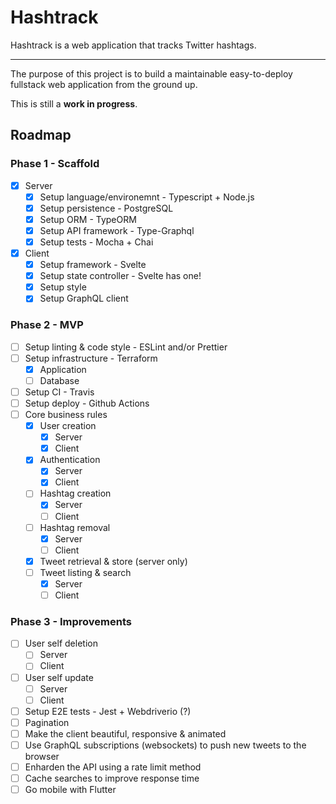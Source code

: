 # Hashtrack

Hashtrack is a web application that tracks Twitter hashtags.

<hr/>

The purpose of this project is to build a maintainable easy-to-deploy fullstack
web application from the ground up.

This is still a **work in progress**.

## Roadmap

### Phase 1 - Scaffold
- [x] Server
  - [x] Setup language/environemnt - Typescript + Node.js
  - [x] Setup persistence - PostgreSQL
  - [x] Setup ORM - TypeORM
  - [x] Setup API framework - Type-Graphql
  - [x] Setup tests - Mocha + Chai
- [x] Client
  - [x] Setup framework - Svelte
  - [x] Setup state controller - Svelte has one!
  - [x] Setup style
  - [x] Setup GraphQL client

### Phase 2 - MVP
- [ ] Setup linting & code style - ESLint and/or Prettier
- [ ] Setup infrastructure - Terraform
  - [x] Application
  - [ ] Database
- [ ] Setup CI - Travis
- [ ] Setup deploy - Github Actions
- [ ] Core business rules
  - [x] User creation
    - [x] Server
    - [x] Client
  - [x] Authentication
    - [x] Server
    - [x] Client
  - [ ] Hashtag creation
    - [x] Server
    - [ ] Client
  - [ ] Hashtag removal
    - [x] Server
    - [ ] Client
  - [x] Tweet retrieval & store (server only)
  - [ ] Tweet listing & search
    - [x] Server
    - [ ] Client

### Phase 3 - Improvements
- [ ] User self deletion
  - [ ] Server
  - [ ] Client
- [ ] User self update
  - [ ] Server
  - [ ] Client
- [ ] Setup E2E tests - Jest + Webdriverio (?)
- [ ] Pagination
- [ ] Make the client beautiful, responsive & animated
- [ ] Use GraphQL subscriptions (websockets) to push new tweets to the browser
- [ ] Enharden the API using a rate limit method
- [ ] Cache searches to improve response time
- [ ] Go mobile with Flutter
